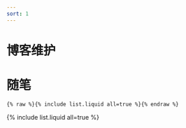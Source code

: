 ```yaml
---
sort: 1
---
```


# 博客维护

# 随笔

```
{% raw %}{% include list.liquid all=true %}{% endraw %}
```

{% include list.liquid all=true %}
